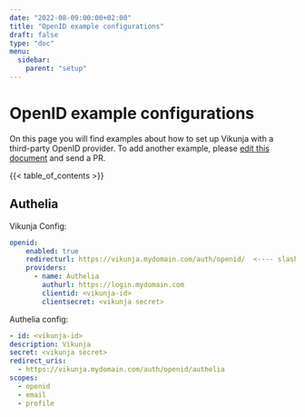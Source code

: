 ```yaml
---
date: "2022-08-09:00:00+02:00"
title: "OpenID example configurations"
draft: false
type: "doc"
menu:
  sidebar:
    parent: "setup"
---
```


# OpenID example configurations

On this page you will find examples about how to set up Vikunja with a third-party OpenID provider.
To add another example, please [edit this document](https://kolaente.dev/vikunja/api/src/branch/main/docs/content/doc/setup/openid-examples.md) and send a PR.

{{< table_of_contents >}}

## Authelia

Vikunja Config:

```yaml
openid:
    enabled: true
    redirecturl: https://vikunja.mydomain.com/auth/openid/  <---- slash at the end is important
    providers:
      - name: Authelia
        authurl: https://login.mydomain.com
        clientid: <vikunja-id>
        clientsecret: <vikunja secret>
```

Authelia config:

```yaml
- id: <vikunja-id>
description: Vikunja
secret: <vikunja secret>
redirect_uris:
  - https://vikunja.mydomain.com/auth/openid/authelia
scopes:
  - openid
  - email
  - profile
```
